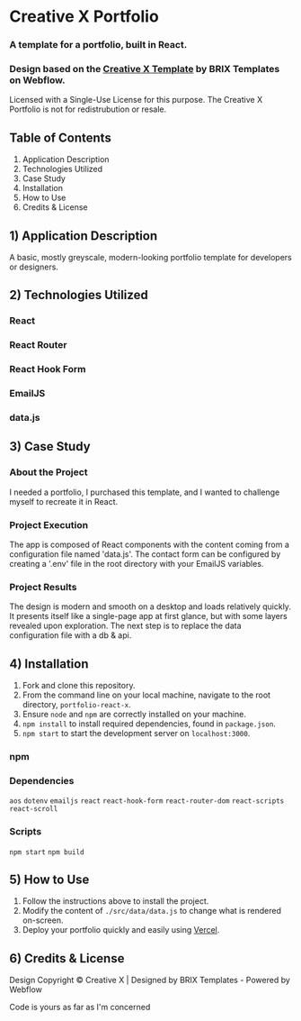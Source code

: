 # Creative X Portfolio

### A template for a portfolio, built in React.

### Design based on the [Creative X Template](https://webflow.com/templates/html/creative-x-personal-website-template) by BRIX Templates on Webflow.

Licensed with a Single-Use License for this purpose. The Creative X Portfolio is not for redistrubution or resale.

## Table of Contents

1. Application Description
2. Technologies Utilized
3. Case Study
4. Installation
5. How to Use
6. Credits & License

## 1) Application Description

A basic, mostly greyscale, modern-looking portfolio template for developers or designers.

## 2) Technologies Utilized

### React

### React Router

### React Hook Form

### EmailJS

### data.js

## 3) Case Study

### About the Project

I needed a portfolio, I purchased this template, and I wanted to challenge myself to recreate it in React.

### Project Execution

The app is composed of React components with the content coming from a configuration file named 'data.js'. The contact form can be configured by creating a '.env' file in the root directory with your EmailJS variables.

### Project Results

The design is modern and smooth on a desktop and loads relatively quickly. It presents itself like a single-page app at first glance, but with some layers revealed upon exploration. The next step is to replace the data configuration file with a db & api.

## 4) Installation

1. Fork and clone this repository.
2. From the command line on your local machine, navigate to the root directory, `portfolio-react-x`.
3. Ensure `node` and `npm` are correctly installed on your machine.
4. `npm install` to install required dependencies, found in `package.json`.
5. `npm start` to start the development server on `localhost:3000`.

### npm

### Dependencies

`aos`
`dotenv`
`emailjs`
`react`
`react-hook-form`
`react-router-dom`
`react-scripts`
`react-scroll`

### Scripts

`npm start`
`npm build`

## 5) How to Use

1. Follow the instructions above to install the project.
2. Modify the content of `./src/data/data.js` to change what is rendered on-screen.
3. Deploy your portfolio quickly and easily using [Vercel](https://vercel.com).

## 6) Credits & License

Design Copyright © Creative X | Designed by BRIX Templates - Powered by Webflow

Code is yours as far as I'm concerned
